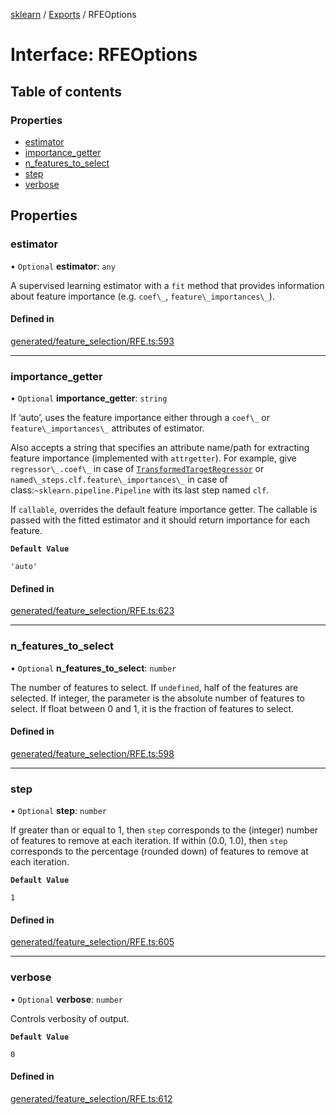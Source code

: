 [sklearn](../readme.md) / [Exports](../modules.md) / RFEOptions

# Interface: RFEOptions

## Table of contents

### Properties

- [estimator](RFEOptions.md#estimator)
- [importance\_getter](RFEOptions.md#importance_getter)
- [n\_features\_to\_select](RFEOptions.md#n_features_to_select)
- [step](RFEOptions.md#step)
- [verbose](RFEOptions.md#verbose)

## Properties

### estimator

• `Optional` **estimator**: `any`

A supervised learning estimator with a `fit` method that provides information about feature importance (e.g. `coef\_`, `feature\_importances\_`).

#### Defined in

[generated/feature_selection/RFE.ts:593](https://github.com/transitive-bullshit/scikit-learn-ts/blob/367336a/packages/sklearn/src/generated/feature_selection/RFE.ts#L593)

___

### importance\_getter

• `Optional` **importance\_getter**: `string`

If ‘auto’, uses the feature importance either through a `coef\_` or `feature\_importances\_` attributes of estimator.

Also accepts a string that specifies an attribute name/path for extracting feature importance (implemented with `attrgetter`). For example, give `regressor\_.coef\_` in case of [`TransformedTargetRegressor`](sklearn.compose.TransformedTargetRegressor.html#sklearn.compose.TransformedTargetRegressor "sklearn.compose.TransformedTargetRegressor") or `named\_steps.clf.feature\_importances\_` in case of class:`~sklearn.pipeline.Pipeline` with its last step named `clf`.

If `callable`, overrides the default feature importance getter. The callable is passed with the fitted estimator and it should return importance for each feature.

**`Default Value`**

`'auto'`

#### Defined in

[generated/feature_selection/RFE.ts:623](https://github.com/transitive-bullshit/scikit-learn-ts/blob/367336a/packages/sklearn/src/generated/feature_selection/RFE.ts#L623)

___

### n\_features\_to\_select

• `Optional` **n\_features\_to\_select**: `number`

The number of features to select. If `undefined`, half of the features are selected. If integer, the parameter is the absolute number of features to select. If float between 0 and 1, it is the fraction of features to select.

#### Defined in

[generated/feature_selection/RFE.ts:598](https://github.com/transitive-bullshit/scikit-learn-ts/blob/367336a/packages/sklearn/src/generated/feature_selection/RFE.ts#L598)

___

### step

• `Optional` **step**: `number`

If greater than or equal to 1, then `step` corresponds to the (integer) number of features to remove at each iteration. If within (0.0, 1.0), then `step` corresponds to the percentage (rounded down) of features to remove at each iteration.

**`Default Value`**

`1`

#### Defined in

[generated/feature_selection/RFE.ts:605](https://github.com/transitive-bullshit/scikit-learn-ts/blob/367336a/packages/sklearn/src/generated/feature_selection/RFE.ts#L605)

___

### verbose

• `Optional` **verbose**: `number`

Controls verbosity of output.

**`Default Value`**

`0`

#### Defined in

[generated/feature_selection/RFE.ts:612](https://github.com/transitive-bullshit/scikit-learn-ts/blob/367336a/packages/sklearn/src/generated/feature_selection/RFE.ts#L612)
